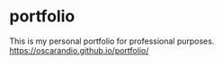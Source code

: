 # portfolio
This is my personal portfolio for professional purposes. https://oscarandio.github.io/portfolio/
